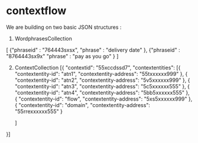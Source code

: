 # contextflow

We are building on two basic JSON structures :

1. WordphrasesCollection 

[
{"phraseid" : "764443sxsx",
 "phrase" : "delivery date" 
},
{"phraseid" : "8764443sx9x"
 "phrase" : "pay as you go" 
} 
]

2. ContextCollection  [{
	"contextid": "55xccdssd7",
	"contextentities": [{
			"contextentity-id": "atn1",
			"contextentity-address": "55txxxxxx999"
		}, {
			"contextentity-id": "atn2",
			"contextentity-address": "5v5xxxxxx999"
		},
		{
			"contextentity-id": "atn3",
			"contextentity-address": "5c5xxxxxx555"
		}, {
			"contextentity-id": "atn4",
			"contextentity-address": "5bb5xxxxxx555"
		},
		{
			"contextentity-id": "flow",
			"contextentity-address": "5xs5xxxxxx999"
		},
		{
			"contextentity-id": "domain",
			"contextentity-address": "55rrexxxxxx555"
		}

	]

}]
